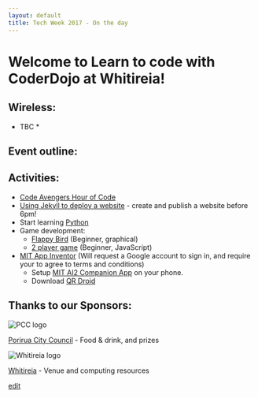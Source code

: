 ```yaml
---
layout: default
title: Tech Week 2017 - On the day
---
```


# Welcome to Learn to code with CoderDojo at Whitireia!  

## Wireless:

* TBC *

## Event outline:

## Activities:
- [Code Avengers Hour of Code](https://www.codeavengers.com/courses/hour-of-code)
- [Using Jekyll to deploy a website](https://www.codecademy.com/learn/deploy-a-website) - create and publish a website before 6pm!
- Start learning [Python](https://www.codecademy.com/learn/python)
- Game development:
  - [Flappy Bird](https://studio.code.org/flappy/1) (Beginner, graphical)
  - [2 player game](https://www.codeavengers.com/javascript/100) (Beginner, JavaScript)
- [MIT App Inventor](http://ai2.appinventor.mit.edu/) (Will request a Google account to sign in, and require your to agree to terms and conditions)
  - Setup [MIT AI2 Companion App](http://appinventor.mit.edu/explore/ai2/setup-device-wifi.html) on your phone.
  - Download [QR Droid](https://play.google.com/store/apps/details?id=la.droid.qr&hl=en)

## Thanks to our Sponsors:

![PCC logo](http://www.pcc.govt.nz/images/website/pcc-logo.jpg)

[Porirua City Council](http://pcc.govt.nz/) - Food & drink, and prizes



![Whitireia logo](http://whitireia.ac.nz/_layouts/whitireiaresources/core/images/logo.png)

[Whitireia](http://www.whitireia.ac.nz/Pages/home.aspx) - Venue and computing resources



[edit](https://github.com/CoderDojo-Porirua/CoderDojo-Porirua.github.io/edit/master/techweek2017-on-the-day.md)
